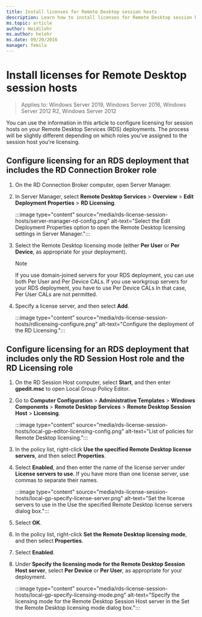 ```yaml
---
title: Install licenses for Remote Desktop session hosts
description: Learn how to install licenses for Remote Desktop session hosts.
ms.topic: article
author: Heidilohr
ms.author: helohr
ms.date: 09/20/2016
manager: femila
---
```

# Install licenses for Remote Desktop session hosts

>Applies to: Windows Server 2019, Windows Server 2016, Windows Server 2012 R2, Windows Server 2012

You can use the information in this article to configure licensing for session hosts on your Remote Desktop Services (RDS) deployments. The process will be slightly different depending on which roles you've assigned to the session host you're licensing.

## Configure licensing for an RDS deployment that includes the RD Connection Broker role

1. On the RD Connection Broker computer, open Server Manager.
1. In Server Manager, select **Remote Desktop Services** > **Overview** > **Edit Deployment Properties** > **RD Licensing**.

   :::image type="content" source="media/rds-license-session-hosts/server-manager-rd-config.png" alt-text="Select the Edit Deployment Properties option to open the Remote Desktop licensing settings in Server Manager.":::

1. Select the Remote Desktop licensing mode (either **Per User** or **Per Device**, as appropriate for your deployment).

   > [!NOTE]  
   > If you use domain-joined servers for your RDS deployment, you can use both Per User and Per Device CALs. If you use workgroup servers for your RDS deployment, you have to use Per Device CALs In that case, Per User CALs are not permitted.

1. Specify a license server, and then select **Add**.

   :::image type="content" source="media/rds-license-session-hosts/rdlicensing-configure.png" alt-text="Configure the deployment of the RD Licensing.":::

## Configure licensing for an RDS deployment that includes only the RD Session Host role and the RD Licensing role

1. On the RD Session Host computer, select **Start**, and then enter **gpedit.msc** to open Local Group Policy Editor.

1. Go to **Computer Configuration** > **Administrative Templates** > **Windows Components** > **Remote Desktop Services** > **Remote Desktop Session Host** > **Licensing**.

   :::image type="content" source="media/rds-license-session-hosts/local-gp-editor-licensing-config.png" alt-text="List of policies for Remote Desktop licensing.":::

1. In the policy list, right-click **Use the specified Remote Desktop license servers**, and then select **Properties**.

1. Select **Enabled**, and then enter the name of the license server under **License servers to use**. If you have more than one license server, use commas to separate their names.

   :::image type="content" source="media/rds-license-session-hosts/local-gp-specify-license-server.png" alt-text="Set the license servers to use in the Use the specified Remote Desktop license servers dialog box.":::

1. Select **OK**.  

1. In the policy list, right-click **Set the Remote Desktop licensing mode**, and then select **Properties**.

1. Select **Enabled**.

1. Under **Specify the licensing mode for the Remote Desktop Session Host server**, select **Per Device** or **Per User**, as appropriate for your deployment.

   :::image type="content" source="media/rds-license-session-hosts/local-gp-specify-licensing-mode.png" alt-text="Specify the licensing mode for the Remote Desktop Session Host server in the Set the Remote Desktop licensing mode dialog box.":::